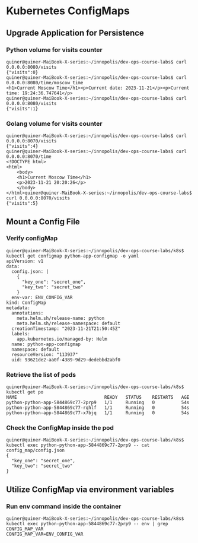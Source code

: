 # Kubernetes ConfigMaps

## Upgrade Application for Persistence

### Python volume for visits counter

```shell
quiner@quiner-MaiBook-X-series:~/innopolis/dev-ops-course-labs$ curl 0.0.0.0:8080/visits
{"visits":0}
quiner@quiner-MaiBook-X-series:~/innopolis/dev-ops-course-labs$ curl 0.0.0.0:8080/time/moscow_time
<h1>Current Moscow Time</h1><p>Current date: 2023-11-21</p><p>Current time: 19:24:36.747641</p>
quiner@quiner-MaiBook-X-series:~/innopolis/dev-ops-course-labs$ curl 0.0.0.0:8080/visits
{"visits":1}
```

### Golang volume for visits counter

```shell
quiner@quiner-MaiBook-X-series:~/innopolis/dev-ops-course-labs$ curl 0.0.0.0:8070/visits
{"visits":4}
quiner@quiner-MaiBook-X-series:~/innopolis/dev-ops-course-labs$ curl 0.0.0.0:8070/time
<!DOCTYPE html>
<html>
    <body>
    <h1>Current Moscow Time</h1>
    <p>2023-11-21 20:20:26</p>
    </body>
</html>quiner@quiner-MaiBook-X-series:~/innopolis/dev-ops-course-labs$ curl 0.0.0.0:8070/visits
{"visits":5}
```

## Mount a Config File

### Verify configMap

```shell
quiner@quiner-MaiBook-X-series:~/innopolis/dev-ops-course-labs/k8s$ kubectl get configmap python-app-configmap -o yaml
apiVersion: v1
data:
  config.json: |
    {
      "key_one": "secret_one",
      "key_two": "secret_two"
    }
  env-var: ENV_CONFIG_VAR
kind: ConfigMap
metadata:
  annotations:
    meta.helm.sh/release-name: python
    meta.helm.sh/release-namespace: default
  creationTimestamp: "2023-11-21T21:50:45Z"
  labels:
    app.kubernetes.io/managed-by: Helm
  name: python-app-configmap
  namespace: default
  resourceVersion: "113937"
  uid: 93621de2-aa0f-4389-9d29-dedebbd2abf0
```

### Retrieve the list of pods

```shell
quiner@quiner-MaiBook-X-series:~/innopolis/dev-ops-course-labs/k8s$ kubectl get po
NAME                                 READY   STATUS    RESTARTS   AGE
python-python-app-5844869c77-2prp9   1/1     Running   0          54s
python-python-app-5844869c77-rqhlf   1/1     Running   0          54s
python-python-app-5844869c77-x7bjq   1/1     Running   0          54s
```

### Check the ConfigMap inside the pod

```shell
quiner@quiner-MaiBook-X-series:~/innopolis/dev-ops-course-labs/k8s$ kubectl exec python-python-app-5844869c77-2prp9 -- cat config_map/config.json
{
  "key_one": "secret_one",
  "key_two": "secret_two"
}
```

## Utilize ConfigMap via environment variables

### Run env command inside the container

```shell
quiner@quiner-MaiBook-X-series:~/innopolis/dev-ops-course-labs/k8s$ kubectl exec python-python-app-5844869c77-2prp9 -- env | grep CONFIG_MAP_VAR
CONFIG_MAP_VAR=ENV_CONFIG_VAR
```
